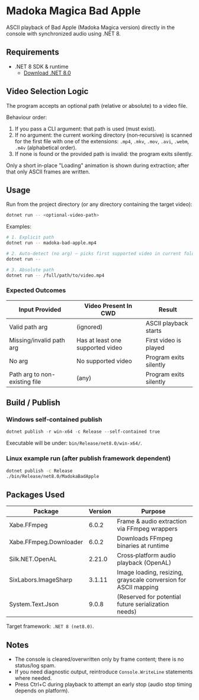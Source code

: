 # Madoka Magica Bad Apple

ASCII playback of Bad Apple (Madoka Magica version) directly in the console with synchronized audio using .NET 8.

## Requirements

- .NET 8 SDK & runtime
  - [Download .NET 8.0](https://dotnet.microsoft.com/en-us/download/dotnet/8.0)

## Video Selection Logic

The program accepts an optional path (relative or absolute) to a video file.

Behaviour order:

1. If you pass a CLI argument: that path is used (must exist).
2. If no argument: the current working directory (non‑recursive) is scanned for the first file with one of the extensions: `.mp4`, `.mkv`, `.mov`, `.avi`, `.webm`, `.m4v` (alphabetical order).
3. If none is found or the provided path is invalid: the program exits silently.

Only a short in-place "Loading" animation is shown during extraction; after that only ASCII frames are written.

## Usage

Run from the project directory (or any directory containing the target video):

```bash
dotnet run -- <optional-video-path>
```

Examples:

```bash
# 1. Explicit path
dotnet run -- madoka-bad-apple.mp4

# 2. Auto-detect (no arg) – picks first supported video in current folder
dotnet run --

# 3. Absolute path
dotnet run -- /full/path/to/video.mp4
```

### Expected Outcomes

| Input Provided                | Video Present In CWD             | Result                 |
| ----------------------------- | -------------------------------- | ---------------------- |
| Valid path arg                | (ignored)                        | ASCII playback starts  |
| Missing/invalid path arg      | Has at least one supported video | First video is played  |
| No arg                        | No supported video               | Program exits silently |
| Path arg to non-existing file | (any)                            | Program exits silently |

## Build / Publish

### Windows self‑contained publish

```powershell
dotnet publish -r win-x64 -c Release --self-contained true
```

Executable will be under: `bin/Release/net8.0/win-x64/`.

### Linux example run (after publish framework dependent)

```bash
dotnet publish -c Release
./bin/Release/net8.0/MadokaBadApple
```

## Packages Used

| Package                | Version | Purpose                                                         |
| ---------------------- | ------- | --------------------------------------------------------------- |
| Xabe.FFmpeg            | 6.0.2   | Frame & audio extraction via FFmpeg wrappers                    |
| Xabe.FFmpeg.Downloader | 6.0.2   | Downloads FFmpeg binaries at runtime                            |
| Silk.NET.OpenAL        | 2.21.0  | Cross‑platform audio playback (OpenAL)                          |
| SixLabors.ImageSharp   | 3.1.11  | Image loading, resizing, grayscale conversion for ASCII mapping |
| System.Text.Json       | 9.0.8   | (Reserved for potential future serialization needs)             |

Target framework: `.NET 8 (net8.0)`.

## Notes

- The console is cleared/overwritten only by frame content; there is no status/log spam.
- If you need diagnostic output, reintroduce `Console.WriteLine` statements where needed.
- Press Ctrl+C during playback to attempt an early stop (audio stop timing depends on platform).
